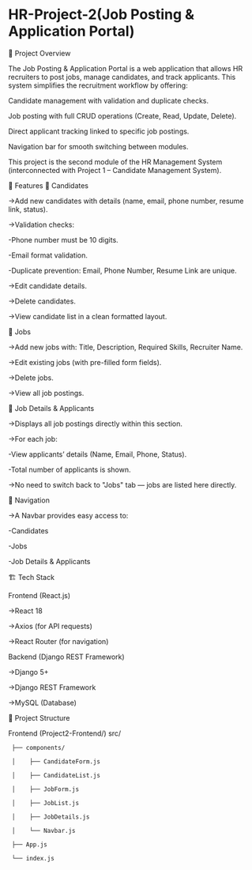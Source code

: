 # HR-Project-2(Job Posting & Application Portal)

📌 Project Overview

The Job Posting & Application Portal is a web application that allows HR recruiters to post jobs, manage candidates, and track applicants.
This system simplifies the recruitment workflow by offering:

  Candidate management with validation and duplicate checks.
  
  Job posting with full CRUD operations (Create, Read, Update, Delete).
  
  Direct applicant tracking linked to specific job postings.
  
  Navigation bar for smooth switching between modules.

This project is the second module of the HR Management System (interconnected with Project 1 – Candidate Management System).

🚀 Features
🔹 Candidates

  ->Add new candidates with details (name, email, phone number, resume link, status).
  
  ->Validation checks:

   -Phone number must be 10 digits.
  
   -Email format validation.
  
   -Duplicate prevention: Email, Phone Number, Resume Link are unique.

  ->Edit candidate details.
  
  ->Delete candidates.

  ->View candidate list in a clean formatted layout.

🔹 Jobs

  ->Add new jobs with: Title, Description, Required Skills, Recruiter Name.
  
  ->Edit existing jobs (with pre-filled form fields).
  
  ->Delete jobs.
  
  ->View all job postings.

🔹 Job Details & Applicants

  ->Displays all job postings directly within this section.
  
  ->For each job:
  
   -View applicants’ details (Name, Email, Phone, Status).
  
   -Total number of applicants is shown.
  
  ->No need to switch back to "Jobs" tab — jobs are listed here directly.

🔹 Navigation

  ->A Navbar provides easy access to:
  
   -Candidates
  
   -Jobs
  
   -Job Details & Applicants

🏗️ Tech Stack

Frontend (React.js)

  ->React 18
  
  ->Axios (for API requests)
  
  ->React Router (for navigation)

Backend (Django REST Framework)

  ->Django 5+
  
  ->Django REST Framework

  ->MySQL (Database)

📂 Project Structure

Frontend (Project2-Frontend/)
    src/

     ├── components/

     │    ├── CandidateForm.js

     │    ├── CandidateList.js

     │    ├── JobForm.js

     │    ├── JobList.js

     │    ├── JobDetails.js

     │    └── Navbar.js

     ├── App.js

     └── index.js

